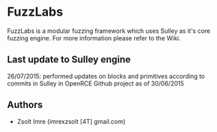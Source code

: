 # FuzzLabs
FuzzLabs is a modular fuzzing framework which uses Sulley as it's core fuzzing engine.
For more information please refer to the Wiki.

## Last update to Sulley engine

26/07/2015: performed updates on blocks and primitives according to commits in Sulley in OpenRCE Github project as of 30/06/2015

## Authors

 - Zsolt Imre (imrexzsolt [4T] gmail.com)


